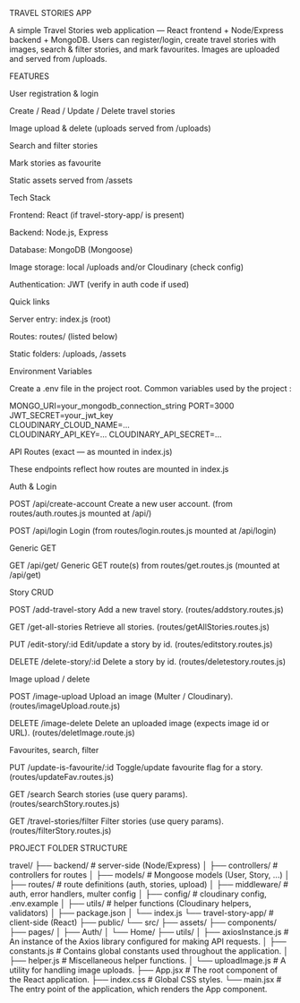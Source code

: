 TRAVEL STORIES APP

A simple Travel Stories web application — React frontend + Node/Express backend + MongoDB.
Users can register/login, create travel stories with images, search & filter stories, and mark favourites. Images are uploaded and served from /uploads.

FEATURES

User registration & login

Create / Read / Update / Delete travel stories

Image upload & delete (uploads served from /uploads)

Search and filter stories

Mark stories as favourite

Static assets served from /assets

Tech Stack

Frontend: React (if travel-story-app/ is present)

Backend: Node.js, Express

Database: MongoDB (Mongoose)

Image storage: local /uploads and/or Cloudinary (check config)

Authentication: JWT (verify in auth code if used)

Quick links

Server entry: index.js (root)

Routes: routes/ (listed below)

Static folders: /uploads, /assets

Environment Variables

Create a .env file in the project root. Common variables used by the project :

MONGO_URI=your_mongodb_connection_string
PORT=3000               
JWT_SECRET=your_jwt_key  
CLOUDINARY_CLOUD_NAME=...  
CLOUDINARY_API_KEY=...
CLOUDINARY_API_SECRET=...

API Routes (exact — as mounted in index.js)

These endpoints reflect how routes are mounted in index.js

Auth & Login

POST /api/create-account
Create a new user account. (from routes/auth.routes.js mounted at /api/)

POST /api/login
Login (from routes/login.routes.js mounted at /api/login)

Generic GET

GET /api/get/
Generic GET route(s) from routes/get.routes.js (mounted at /api/get)

Story CRUD

POST /add-travel-story
Add a new travel story. (routes/addstory.routes.js)

GET /get-all-stories
Retrieve all stories. (routes/getAllStories.routes.js)

PUT /edit-story/:id
Edit/update a story by id. (routes/editstory.routes.js)

DELETE /delete-story/:id
Delete a story by id. (routes/deletestory.routes.js)

Image upload / delete

POST /image-upload
Upload an image (Multer / Cloudinary). (routes/imageUpload.route.js)

DELETE /image-delete
Delete an uploaded image (expects image id or URL). (routes/deletImage.route.js)

Favourites, search, filter

PUT /update-is-favourite/:id
Toggle/update favourite flag for a story. (routes/updateFav.routes.js)

GET /search
Search stories (use query params). (routes/searchStory.routes.js)

GET /travel-stories/filter
Filter stories (use query params). (routes/filterStory.routes.js)


PROJECT FOLDER STRUCTURE

travel/
├── backend/ # server-side (Node/Express)
│   ├── controllers/ # controllers for routes
│   ├── models/ # Mongoose models (User, Story, ...)
│   ├── routes/ # route definitions (auth, stories, upload)
│   ├── middleware/ # auth, error handlers, multer config
│   ├── config/ # cloudinary config, .env.example
│   ├── utils/ # helper functions (Cloudinary helpers, validators)
│   ├── package.json
│   └── index.js
└── travel-story-app/ # client-side (React)
    ├── public/
    └── src/
        ├── assets/
        ├── components/
        ├── pages/
        │   ├── Auth/
        │   └── Home/
        ├── utils/
        │   ├── axiosInstance.js # An instance of the Axios library configured for making API requests.
        │   ├── constants.js # Contains global constants used throughout the application.
        │   ├── helper.js # Miscellaneous helper functions.
        │   └── uploadImage.js # A utility for handling image uploads.
        ├── App.jsx # The root component of the React application.
        ├── index.css # Global CSS styles.
        └── main.jsx # The entry point of the application, which renders the App component.
